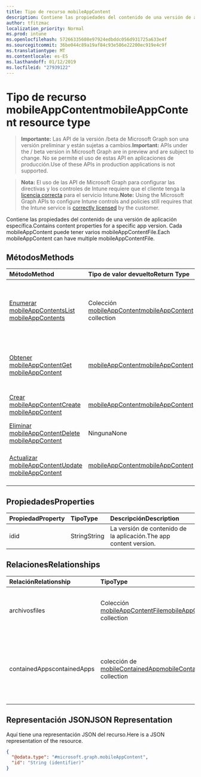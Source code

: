 ```yaml
---
title: Tipo de recurso mobileAppContent
description: Contiene las propiedades del contenido de una versión de aplicación específica. Cada mobileAppContent puede tener varios mobileAppContentFile.
author: tfitzmac
localization_priority: Normal
ms.prod: intune
ms.openlocfilehash: 57266335608e97924edbddc056d931725a633e4f
ms.sourcegitcommit: 36be044c89a19af84c93e586e22200ec919e4c9f
ms.translationtype: MT
ms.contentlocale: es-ES
ms.lasthandoff: 01/12/2019
ms.locfileid: "27939122"
---
```

# <a name="mobileappcontent-resource-type"></a><span data-ttu-id="df374-104">Tipo de recurso mobileAppContent</span><span class="sxs-lookup"><span data-stu-id="df374-104">mobileAppContent resource type</span></span>

> <span data-ttu-id="df374-105">**Importante:** Las API de la versión /beta de Microsoft Graph son una versión preliminar y están sujetas a cambios.</span><span class="sxs-lookup"><span data-stu-id="df374-105">**Important:** APIs under the / beta version in Microsoft Graph are in preview and are subject to change.</span></span> <span data-ttu-id="df374-106">No se permite el uso de estas API en aplicaciones de producción.</span><span class="sxs-lookup"><span data-stu-id="df374-106">Use of these APIs in production applications is not supported.</span></span>

> <span data-ttu-id="df374-107">**Nota:** El uso de las API de Microsoft Graph para configurar las directivas y los controles de Intune requiere que el cliente tenga la [licencia correcta](https://go.microsoft.com/fwlink/?linkid=839381) para el servicio Intune.</span><span class="sxs-lookup"><span data-stu-id="df374-107">**Note:** Using the Microsoft Graph APIs to configure Intune controls and policies still requires that the Intune service is [correctly licensed](https://go.microsoft.com/fwlink/?linkid=839381) by the customer.</span></span>

<span data-ttu-id="df374-108">Contiene las propiedades del contenido de una versión de aplicación específica.</span><span class="sxs-lookup"><span data-stu-id="df374-108">Contains content properties for a specific app version.</span></span> <span data-ttu-id="df374-109">Cada mobileAppContent puede tener varios mobileAppContentFile.</span><span class="sxs-lookup"><span data-stu-id="df374-109">Each mobileAppContent can have multiple mobileAppContentFile.</span></span>
## <a name="methods"></a><span data-ttu-id="df374-110">Métodos</span><span class="sxs-lookup"><span data-stu-id="df374-110">Methods</span></span>
|<span data-ttu-id="df374-111">Método</span><span class="sxs-lookup"><span data-stu-id="df374-111">Method</span></span>|<span data-ttu-id="df374-112">Tipo de valor devuelto</span><span class="sxs-lookup"><span data-stu-id="df374-112">Return Type</span></span>|<span data-ttu-id="df374-113">Descripción</span><span class="sxs-lookup"><span data-stu-id="df374-113">Description</span></span>|
|:---|:---|:---|
|[<span data-ttu-id="df374-114">Enumerar mobileAppContents</span><span class="sxs-lookup"><span data-stu-id="df374-114">List mobileAppContents</span></span>](../api/intune-apps-mobileappcontent-list.md)|<span data-ttu-id="df374-115">Colección [mobileAppContent](../resources/intune-apps-mobileappcontent.md)</span><span class="sxs-lookup"><span data-stu-id="df374-115">[mobileAppContent](../resources/intune-apps-mobileappcontent.md) collection</span></span>|<span data-ttu-id="df374-116">Enumere las propiedades y las relaciones de los objetos [mobileAppContent](../resources/intune-apps-mobileappcontent.md).</span><span class="sxs-lookup"><span data-stu-id="df374-116">List properties and relationships of the [mobileAppContent](../resources/intune-apps-mobileappcontent.md) objects.</span></span>|
|[<span data-ttu-id="df374-117">Obtener mobileAppContent</span><span class="sxs-lookup"><span data-stu-id="df374-117">Get mobileAppContent</span></span>](../api/intune-apps-mobileappcontent-get.md)|[<span data-ttu-id="df374-118">mobileAppContent</span><span class="sxs-lookup"><span data-stu-id="df374-118">mobileAppContent</span></span>](../resources/intune-apps-mobileappcontent.md)|<span data-ttu-id="df374-119">Lea las propiedades y las relaciones del objeto [mobileAppContent](../resources/intune-apps-mobileappcontent.md).</span><span class="sxs-lookup"><span data-stu-id="df374-119">Read properties and relationships of the [mobileAppContent](../resources/intune-apps-mobileappcontent.md) object.</span></span>|
|[<span data-ttu-id="df374-120">Crear mobileAppContent</span><span class="sxs-lookup"><span data-stu-id="df374-120">Create mobileAppContent</span></span>](../api/intune-apps-mobileappcontent-create.md)|[<span data-ttu-id="df374-121">mobileAppContent</span><span class="sxs-lookup"><span data-stu-id="df374-121">mobileAppContent</span></span>](../resources/intune-apps-mobileappcontent.md)|<span data-ttu-id="df374-122">Cree un objeto [mobileAppContent](../resources/intune-apps-mobileappcontent.md).</span><span class="sxs-lookup"><span data-stu-id="df374-122">Create a new [mobileAppContent](../resources/intune-apps-mobileappcontent.md) object.</span></span>|
|[<span data-ttu-id="df374-123">Eliminar mobileAppContent</span><span class="sxs-lookup"><span data-stu-id="df374-123">Delete mobileAppContent</span></span>](../api/intune-apps-mobileappcontent-delete.md)|<span data-ttu-id="df374-124">Ninguna</span><span class="sxs-lookup"><span data-stu-id="df374-124">None</span></span>|<span data-ttu-id="df374-125">Elimina un [mobileAppContent](../resources/intune-apps-mobileappcontent.md)</span><span class="sxs-lookup"><span data-stu-id="df374-125">Deletes a [mobileAppContent](../resources/intune-apps-mobileappcontent.md).</span></span>|
|[<span data-ttu-id="df374-126">Actualizar mobileAppContent</span><span class="sxs-lookup"><span data-stu-id="df374-126">Update mobileAppContent</span></span>](../api/intune-apps-mobileappcontent-update.md)|[<span data-ttu-id="df374-127">mobileAppContent</span><span class="sxs-lookup"><span data-stu-id="df374-127">mobileAppContent</span></span>](../resources/intune-apps-mobileappcontent.md)|<span data-ttu-id="df374-128">Actualice las propiedades de un objeto [mobileAppContent](../resources/intune-apps-mobileappcontent.md).</span><span class="sxs-lookup"><span data-stu-id="df374-128">Update the properties of a [mobileAppContent](../resources/intune-apps-mobileappcontent.md) object.</span></span>|

## <a name="properties"></a><span data-ttu-id="df374-129">Propiedades</span><span class="sxs-lookup"><span data-stu-id="df374-129">Properties</span></span>
|<span data-ttu-id="df374-130">Propiedad</span><span class="sxs-lookup"><span data-stu-id="df374-130">Property</span></span>|<span data-ttu-id="df374-131">Tipo</span><span class="sxs-lookup"><span data-stu-id="df374-131">Type</span></span>|<span data-ttu-id="df374-132">Descripción</span><span class="sxs-lookup"><span data-stu-id="df374-132">Description</span></span>|
|:---|:---|:---|
|<span data-ttu-id="df374-133">id</span><span class="sxs-lookup"><span data-stu-id="df374-133">id</span></span>|<span data-ttu-id="df374-134">String</span><span class="sxs-lookup"><span data-stu-id="df374-134">String</span></span>|<span data-ttu-id="df374-135">La versión de contenido de la aplicación.</span><span class="sxs-lookup"><span data-stu-id="df374-135">The app content version.</span></span>|

## <a name="relationships"></a><span data-ttu-id="df374-136">Relaciones</span><span class="sxs-lookup"><span data-stu-id="df374-136">Relationships</span></span>
|<span data-ttu-id="df374-137">Relación</span><span class="sxs-lookup"><span data-stu-id="df374-137">Relationship</span></span>|<span data-ttu-id="df374-138">Tipo</span><span class="sxs-lookup"><span data-stu-id="df374-138">Type</span></span>|<span data-ttu-id="df374-139">Descripción</span><span class="sxs-lookup"><span data-stu-id="df374-139">Description</span></span>|
|:---|:---|:---|
|<span data-ttu-id="df374-140">archivos</span><span class="sxs-lookup"><span data-stu-id="df374-140">files</span></span>|<span data-ttu-id="df374-141">Colección [mobileAppContentFile](../resources/intune-apps-mobileappcontentfile.md)</span><span class="sxs-lookup"><span data-stu-id="df374-141">[mobileAppContentFile](../resources/intune-apps-mobileappcontentfile.md) collection</span></span>|<span data-ttu-id="df374-142">La lista de archivos de esta versión de contenido de la aplicación.</span><span class="sxs-lookup"><span data-stu-id="df374-142">The list of files for this app content version.</span></span>|
|<span data-ttu-id="df374-143">containedApps</span><span class="sxs-lookup"><span data-stu-id="df374-143">containedApps</span></span>|<span data-ttu-id="df374-144">colección de [mobileContainedApp](../resources/intune-apps-mobilecontainedapp.md)</span><span class="sxs-lookup"><span data-stu-id="df374-144">[mobileContainedApp](../resources/intune-apps-mobilecontainedapp.md) collection</span></span>|<span data-ttu-id="df374-145">La colección de aplicaciones de contenido en una MobileLobApp que actúa como un paquete.</span><span class="sxs-lookup"><span data-stu-id="df374-145">The collection of contained apps in a MobileLobApp acting as a package.</span></span>|

## <a name="json-representation"></a><span data-ttu-id="df374-146">Representación JSON</span><span class="sxs-lookup"><span data-stu-id="df374-146">JSON Representation</span></span>
<span data-ttu-id="df374-147">Aquí tiene una representación JSON del recurso.</span><span class="sxs-lookup"><span data-stu-id="df374-147">Here is a JSON representation of the resource.</span></span>
<!-- {
  "blockType": "resource",
  "keyProperty": "id",
  "@odata.type": "microsoft.graph.mobileAppContent"
}
-->
``` json
{
  "@odata.type": "#microsoft.graph.mobileAppContent",
  "id": "String (identifier)"
}
```





